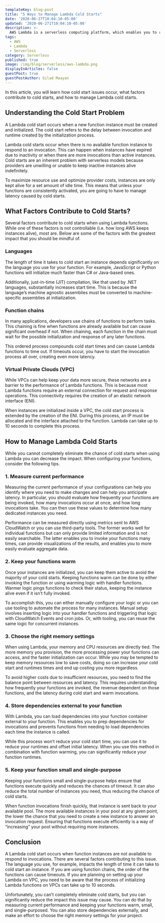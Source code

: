```yaml
---
templateKey: blog-post
title: "5 Ways to Manage Lambda Cold Starts"
date: '2020-06-27T10:04:10-05:00'
updated: '2020-06-271T10:04:10-05:00'
description: >-
  AWS Lambda is a serverless computing platform, which enables you to run code without managing servers or provisioning. It is very useful, especially if you’re using other AWS resources. However, there are some challenges you need to be aware of. AWS Lambda cold starts and timeouts are particularly challenging to solve.
tags:
  - AWS
  - Lambda
  - Serverless
category: Serverless
published: true
image: /img/blog/serverless/aws-lambda.png
displayInArticles: false
guestPost: true
guestPostAuthor: Gilad Maayan
---
```


In this article, you will learn how cold start issues occur, what factors contribute to cold starts, and how to manage Lambda cold starts.

## Understanding the Cold Start Problem

A Lambda cold start occurs when a new function instance must be created and initialized. The cold start refers to the delay between invocation and runtime created by the initialization process. 

Lambda cold starts occur when there is no available function instance to respond to an invocation. This can happen when instances have expired due to inactivity or when there are more invocations than active instances. Cold starts are an inherent problem with serverless models because providers are unwilling or unable to keep inactive instances alive indefinitely. 

To maximize resource use and optimize provider costs, instances are only kept alive for a set amount of idle time. This means that unless your functions are consistently activated, you are going to have to manage latency caused by cold starts. 

## What Factors Contribute to Cold Starts?
Several factors contribute to cold starts when using Lambda functions. While one of these factors is not controllable (i.e. how long AWS keeps instances alive), most are. Below are some of the factors with the greatest impact that you should be mindful of. 

### Languages
The length of time it takes to cold start an instance depends significantly on the language you use for your function. For example, JavaScript or Python functions will initialize much faster than C# or Java-based ones. 

Additionally, just-in-time (JIT) compilation, like that used by .NET languages, substantially increases start time. This is because the language’s machine agnostic assemblies must be converted to machine-specific assemblies at initialization. 

### Function chains
In many applications, developers use chains of functions to perform tasks. This chaining is fine when functions are already available but can cause significant overhead if not. When chaining, each function in the chain must wait for the possible initialization and response of any later functions. 

This ordered process compounds cold start times and can cause Lambda functions to time out. If timeouts occur, you have to start the invocation process all over, creating even more latency.

### Virtual Private Clouds (VPC)
While VPCs can help keep your data more secure, these networks are a barrier to the performance of Lambda functions. This is because most Lambda functions require an external connection for request and response operations. This connectivity requires the creation of an elastic network interface (ENI).

When instances are initialized inside a VPC, the cold start process is extended by the creation of the ENI. During this process, an IP must be allocated and the interface attached to the function. Lambda can take up to 10 seconds to complete this process. 

##  How to Manage Lambda Cold Starts
While you cannot completely eliminate the chance of cold starts when using Lambda you can decrease the impact. When configuring your functions, consider the following tips. 

### 1. Measure current performance
Measuring the current performance of your configurations can help you identify where you need to make changes and can help you anticipate latency. In particular, you should evaluate how frequently your functions are being invoked, how many invocations occur at once, and how long invocations take. You can then use these values to determine how many dedicated instances you need.

Performance can be measured directly using metrics sent to AWS CloudWatch or you can use third-party tools. The former works well for individual functions but can only provide limited information and is not easily searchable. The latter enables you to invoke your functions many times, can provide visualizations of the results, and enables you to more easily evaluate aggregate data.

### 2. Keep your functions warm
Once your instances are initialized, you can keep them active to avoid the majority of your cold starts. Keeping functions warm can be done by either invoking the function or using warming logic with handler functions. Warmer logic pings functions to check their status, keeping the instance alive even if it isn’t fully invoked. 

To accomplish this, you can either manually configure your logic or you can use tooling to automate the process for many instances. Manual setup involves inserting logic into your handler functions and triggering that logic with CloudWatch Events and cron jobs. Or, with tooling, you can reuse the same logic for concurrent instances. 

### 3. Choose the right memory settings
When using Lambda, your memory and CPU resources are directly tied. The more memory you provision, the more processing power your functions can access, and the faster initialization can occur. While you may be tempted to keep memory resources low to save costs, doing so can increase your cold start and runtimes times and end up costing you more regardless. 

To avoid higher costs due to insufficient resources, you need to find the balance point between resources and latency. This requires understanding how frequently your functions are invoked, the revenue dependent on those functions, and the latency during cold start and warm invocations.

### 4. Store dependencies external to your function
With Lambda, you can load dependencies into your function container external to your function. This enables you to prep dependencies for invocations and prevents functions from needing to load dependencies each time the instance is called. 

While this process won’t reduce your cold start time, you can use it to reduce your runtimes and offset initial latency. When you use this method in combination with function warming, you can significantly reduce your function runtimes. 

### 5. Keep your function small and single-purpose
Keeping your functions small and single-purpose helps ensure that functions execute quickly and reduces the chances of timeout. It can also reduce the total number of instances you need, thus reducing the chance of cold starts. 

When function invocations finish quickly, that instance is sent back to your available pool. The more available instances in your pool at any given point, the lower the chance that you need to create a new instance to answer an invocation request. Ensuring that functions execute efficiently is a way of “increasing” your pool without requiring more instances. 

## Conclusion

A Lambda cold start occurs when function instances are not available to respond to invocations. There are several factors contributing to this issue. The language you use, for example, impacts the length of time it can take to cold start an instance. If you are using function chains, the order of the functions can cause timeouts. If you are planning on setting up your Lambda on VPC, you need to be aware that the process of initializing Lambda functions on VPCs can take up to 10 seconds. 

Unfortunately, you can’t completely eliminate cold starts, but you can significantly reduce the impact this issue may cause. You can do that by measuring current performance and keeping your functions warm, small, and single-purposed. You can also store dependencies externally, and make an effort to choose the right memory settings for your project.
